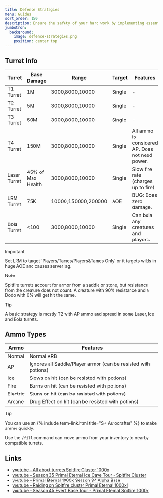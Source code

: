 ```yaml
---
title: Defence Strategies
menu: Guides
sort_order: 150
description: Ensure the safety of your hard work by implementing essential defenses to protect your base.
jumbotron:
  background:
    image: defence-strategies.png
    position: center top
---
```


## Turret Info

| Turret | Base Damage | Range | Target | Features |
| --- | --- | --- | --- | --- |
| T1 Turret | 1M | 3000,8000,10000 | Single | - |
| T2 Turret | 5M | 3000,8000,10000 | Single | - |
| T3 Turret | 50M | 3000,8000,10000 | Single | - |
| T4 Turret | 150M | 3000,8000,10000 | Single | All ammo is considered AP. Does not need power. |
| Laser Turret | 45% of Max Health | 3000,8000,10000 | Single | Slow fire rate (charges up to fire) |
| LRM Turret | 75K | 10000,150000,200000| AOE | BUG: Does zero damage. |
| Bola Turret | <100 | 3000,8000,10000 | Single | Can bola any creatures and players. |

<div class="markdown-alert markdown-alert-important">
<p class="markdown-alert-title">Important</p>
<p>Set LRM to target `Players/Tames/Players&Tames Only` or it targets wilds in huge AOE and causes server lag.</p>
</div>

<div class="markdown-alert markdown-alert-note">
<p class="markdown-alert-title">Note</p>
<p>Spitfire turrets account for armor from a saddle or stone, but resistance from the creature does not count. A creature with 90% resistance and a Dodo with 0% will get hit the same.</p>
</div>

<div class="markdown-alert markdown-alert-tip">
<p class="markdown-alert-title">Tip</p>
<p>A basic strategy is mostly T2 with AP ammo and spread in some Laser, Ice and Bola turrets.</p>
</div>

## Ammo Types

| Ammo | Features |
| --- | --- |
| Normal   | Normal ARB |
| AP       | Ignores all Saddle/Player armor (can be resisted with potions)    |
| Ice      | Slows on hit (can be resisted with potions)  |
| Fire     | Burns on hit (can be resisted with potions) |
| Electric | Stuns on hit  (can be resisted with potions) |
| Arcane   | Drug Effect on hit (can be resisted with potions) |

<div class="markdown-alert markdown-alert-tip">
<p class="markdown-alert-title">Tip</p>
<p>You can use an {% include term-link.html title="S+ Autocrafter" %} to make ammo quickly.</p>
<p>Use the <code>/fill</code> command can move ammo from your inventory to nearby compatible turrets.</p>
</div>

## Links

- [youtube - All about turrets Spitfire Cluster 1000x](https://www.youtube.com/watch?v=Xg38wURfe2I)
- [youtube - Season 35 Primal Eternal Ice Cave Tour - Spitfire Cluster](https://www.youtube.com/watch?v=62KzscWwIMA)
- [youtube - Primal Eternal 1000x Season 34 Alpha Base](https://www.youtube.com/watch?v=mr7DMzcr_0A)
- [youtube - Raiding on Spitfire cluster Primal Eternal 1000x!](https://www.youtube.com/watch?v=3A4hgHwYrp0)
- [youtube - Season 45 Event Base Tour - Primal Eternal Spitfire 1000x](https://www.youtube.com/watch?v=247RtYzLoIU)